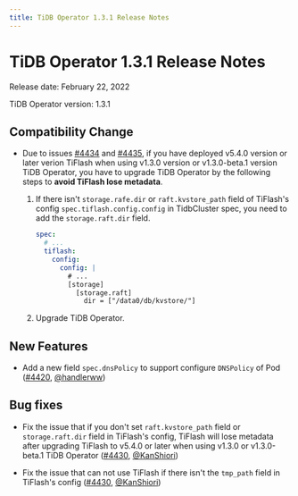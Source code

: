 ```yaml
---
title: TiDB Operator 1.3.1 Release Notes
---
```


# TiDB Operator 1.3.1 Release Notes

Release date: February 22, 2022

TiDB Operator version: 1.3.1

## Compatibility Change

- Due to issues [#4434](https://github.com/pingcap/tidb-operator/pull/4434) and [#4435](https://github.com/pingcap/tidb-operator/pull/4435), if you have deployed v5.4.0 version or later verion TiFlash when using v1.3.0 version or v1.3.0-beta.1 version TiDB Operator, you have to upgrade TiDB Operator by the following steps to **avoid TiFlash lose metadata**.

    1. If there isn't `storage.rafe.dir` or `raft.kvstore_path` field of TiFlash's config `spec.tiflash.config.config` in TidbCluster spec, you need to add the `storage.raft.dir` field.
    
        ```yaml
        spec:
          # ...
          tiflash:
            config:
              config: |
                # ...
                [storage]
                  [storage.raft]
                    dir = ["/data0/db/kvstore/"]
        ```
      
    2. Upgrade TiDB Operator.

## New Features

- Add a new field `spec.dnsPolicy` to support configure `DNSPolicy` of Pod ([#4420](https://github.com/pingcap/tidb-operator/pull/4420), [@handlerww](https://github.com/handlerww))

## Bug fixes

- Fix the issue that if you don't set `raft.kvstore_path` field or `storage.raft.dir` field in TiFlash's config, TiFlash will lose metadata after upgrading TiFlash to v5.4.0 or later when using v1.3.0 or v1.3.0-beta.1 TiDB Operator ([#4430](https://github.com/pingcap/tidb-operator/pull/4430), [@KanShiori](https://github.com/KanShiori))

- Fix the issue that can not use TiFlash if there isn't the `tmp_path` field in TiFlash's config ([#4430](https://github.com/pingcap/tidb-operator/pull/4430), [@KanShiori](https://github.com/KanShiori))
